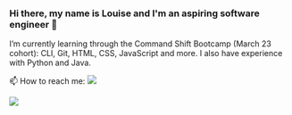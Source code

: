 ### Hi there, my name is Louise and I'm an aspiring software engineer  👋


I’m currently learning through the Command Shift Bootcamp (March 23 cohort): CLI, Git, HTML, CSS, JavaScript and more. I also have experience with Python and Java.

📫 How to reach me: [![](https://img.shields.io/badge/linkedin-%230077B5.svg?style=for-the-badge&logo=linkedin)](https://www.linkedin.com/in/losborne/)


<img src="https://github-readme-stats.vercel.app/api/top-langs?username=LouiseOsborne&layout=compact"/>

